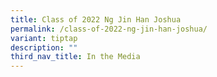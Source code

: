 ```yaml
---
title: Class of 2022 Ng Jin Han Joshua
permalink: /class-of-2022-ng-jin-han-joshua/
variant: tiptap
description: ""
third_nav_title: In the Media
---
```

<p></p>